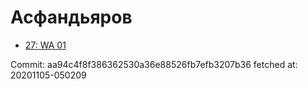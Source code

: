 # Асфандьяров
- [27: WA 01](27.md)

Commit: aa94c4f8f386362530a36e88526fb7efb3207b36
 fetched at: 20201105-050209

